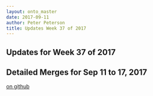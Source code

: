 ```yaml
---
layout: onto_master
date: 2017-09-11
author: Peter Peterson
title: Updates Week 37 of 2017
---
```

Updates for Week 37 of 2017
---------------------------

Detailed Merges for Sep 11 to 17, 2017
--------------------------------------
[on github](https://github.com/mantidproject/mantid/pulls?q=is%3Apr+merged%3A2017-09-12..2017-09-17)

